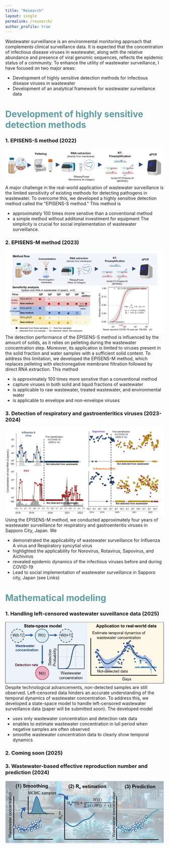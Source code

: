 ```yaml
---
title: "Research"
layout: single
permalink: /research/
author_profile: true
---
```

Wastewater surveillance is an environmental monitoring approach that complements clinical surveillance data. It is expected that the concentration of infectious disease viruses in wastewater, along with the relative abundance and presence of viral genomic sequences, reflects the epidemic status of a community.
To enhance the utility of wastewater surveillance, I have focused on two major areas:
- Development of highly sensitive detection methods for infectious disease viruses in wastewater
- Development of an analytical framework for wastewater surveillance data

# <span style="color:#5E9CA0;">Development of highly sensitive detection methods</span> 
### 1. EPISENS-S method (2022)
![Research image_1](../assets/images/research_EPISENS_S.jpg)
A major challenge in the real-world application of wastewater surveillance is the limited sensitivity of existing methods for detecting pathogens in wastewater. To overcome this, we developed a highly sensitive detection method called the "EPISENS-S method." This method is
- approximately 100 times more senstive than a conventional method
- a simple method without additonal investiment for equipment
The simplicity is crucial for social implementation of wastewater surveillance.

### 2. EPISENS-M method (2023)
![Research image_2](../assets/images/research_EPISENS_M.jpg)
The detection performance of the EPISENS-S method is influenced by the amount of solids, as it relies on pelleting during the wastewater concentration step. Moreover, its application is limited to viruses present in the solid fraction and water samples with a sufficient solid content. To address this limitation, we developed the EPISENS-M method, which replaces pelleting with electronegative membrane filtration followed by direct RNA extraction. This method
- is approximately 100 times more senstive than a conventional method
- capture viruses in both solid and liquid fractions of wastewater
- is applicable to raw wastewater, treated wastewater, and environmental water 
- is applicable to envelope and non-envelope viruses

### 3. Detection of respiratory and gastroenteritics viruses (2023-2024)
![Research image_3](../assets/images/research_detection.jpg)
Using the EPISENS-M method, we conducted approximately four years of wastewater surveillance for respiratory and gastroenteritis viruses in Sapporo City, Japan. We 
- demonstrated the applicability of wastewater surveillance for Influenza A virus and Respiratory syncytial virus
- highlighted the applicability for Norovirus, Rotavirus, Sapovirus, and Aichivirus
- revealed epidemic dynamics of the infectious viruses before and during COVID-19
- Lead to social implementation of wastewater surveillance in Sapporo city, Japan (see Links)

# <span style="color:#5E9CA0;"> Mathematical modeling</span> 
### 1. Handling left-censored wastewater suveillance data (2025)
![Research image_4](../assets/images/research_model_1.jpg)  
Despite technological advancements, non-detected samples are still observed. Left-censored data hinders an accurate understanding of the temporal dynamics of wastewater concentration. To address this, we developed a state-space model to handle left-censored wastewater surveillance data (paper will be submitted soon). The developed model
- uses only wastewater concentration and detection rate data
- enables to estimate wastewater concentration in lull period when negative samples are often observed
- smoothe wastewater concentration data to clearly show temporal dynamics

### 2. Coming soon (2025)

### 3. Wastewater-based effective reproduction number and prediction (2024)
![Research image_3](../assets/images/research_model_3.jpg)  







